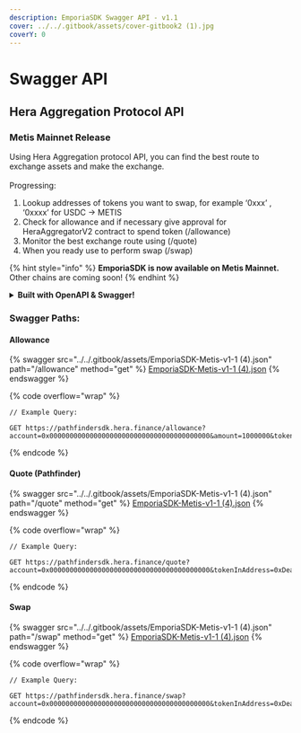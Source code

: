 ```yaml
---
description: EmporiaSDK Swagger API - v1.1
cover: ../../.gitbook/assets/cover-gitbook2 (1).jpg
coverY: 0
---
```


# Swagger API

## Hera Aggregation Protocol API

### Metis Mainnet Release

Using Hera Aggregation protocol API, you can find the best route to exchange assets and make the exchange.\
\
Progressing:

1. Lookup addresses of tokens you want to swap, for example ‘0xxx’ , ‘0xxxx’ for USDC -> METIS
2. Check for allowance and if necessary give approval for HeraAggregatorV2 contract to spend token (/allowance)
3. Monitor the best exchange route using (/quote)
4. When you ready use to perform swap (/swap)

{% hint style="info" %}
**EmporiaSDK is now available on Metis Mainnet.** Other chains are coming soon!
{% endhint %}

<details>

<summary><strong>Built with OpenAPI &#x26; Swagger!</strong></summary>

Design, describe, and document your API on the first open source editor supporting multiple API specifications and serialization formats. The Swagger Editor offers an easy way to get started with the OpenAPI Specification (formerly known as Swagger) as well as the AsyncAPI specification, with support for Swagger 2.0, OpenAPI 3.0, and AsyncAPI 2.\* versions.

</details>

### Swagger Paths:

#### Allowance&#x20;

{% swagger src="../../.gitbook/assets/EmporiaSDK-Metis-v1-1 (4).json" path="/allowance" method="get" %}
[EmporiaSDK-Metis-v1-1 (4).json](<../../.gitbook/assets/EmporiaSDK-Metis-v1-1 (4).json>)
{% endswagger %}

{% code overflow="wrap" %}
```
// Example Query:

GET https://pathfindersdk.hera.finance/allowance?account=0x0000000000000000000000000000000000000000&amount=1000000&tokenInAddress=0xEA32A96608495e54156Ae48931A7c20f0dcc1a21
```
{% endcode %}

#### Quote (Pathfinder)

{% swagger src="../../.gitbook/assets/EmporiaSDK-Metis-v1-1 (4).json" path="/quote" method="get" %}
[EmporiaSDK-Metis-v1-1 (4).json](<../../.gitbook/assets/EmporiaSDK-Metis-v1-1 (4).json>)
{% endswagger %}

{% code overflow="wrap" %}
```
// Example Query:

GET https://pathfindersdk.hera.finance/quote?account=0x0000000000000000000000000000000000000000&tokenInAddress=0xDeadDeAddeAddEAddeadDEaDDEAdDeaDDeAD0000&tokenInChainId=1088&tokenOutAddress=0xEA32A96608495e54156Ae48931A7c20f0dcc1a21&tokenOutChainId=1088&amount=100000000000000000000&type=exactIn
```
{% endcode %}

#### Swap

{% swagger src="../../.gitbook/assets/EmporiaSDK-Metis-v1-1 (4).json" path="/swap" method="get" %}
[EmporiaSDK-Metis-v1-1 (4).json](<../../.gitbook/assets/EmporiaSDK-Metis-v1-1 (4).json>)
{% endswagger %}

{% code overflow="wrap" %}
```
// Example Query:

GET https://pathfindersdk.hera.finance/swap?account=0x0000000000000000000000000000000000000000&tokenInAddress=0xDeadDeAddeAddEAddeadDEaDDEAdDeaDDeAD0000&tokenInChainId=1088&tokenOutAddress=0xEA32A96608495e54156Ae48931A7c20f0dcc1a21&tokenOutChainId=1088&amount=100000000000000000000
```
{% endcode %}
